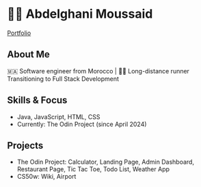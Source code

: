 # 👨‍💻 Abdelghani Moussaid

[Portfolio](https://abdelghani-moussaid.github.io/devportfolio) 

## About Me
🇲🇦 Software engineer from Morocco | 🏃‍♂️ Long-distance runner<br> Transitioning to Full Stack Development

## Skills & Focus
- Java, JavaScript, HTML, CSS
- Currently: The Odin Project (since April 2024)

## Projects
- The Odin Project: Calculator, Landing Page, Admin Dashboard, Restaurant Page, Tic Tac Toe, Todo List, Weather App
- CS50w: Wiki, Airport
